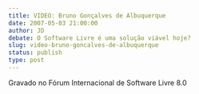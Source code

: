 ```yaml
---
title: VIDEO: Bruno Gonçalves de Albuquerque
date: 2007-05-03 21:00:00
author: JD
debate: O Software Livre é uma solução viável hoje?
slug: video-bruno-goncalves-de-albuquerque
status: publish 
type: post
---
```


  
Gravado no Fórum Internacional de Software Livre 8.0


